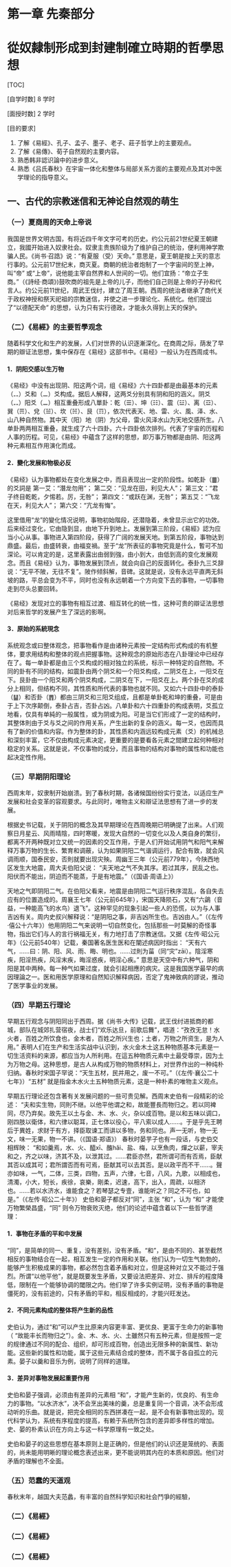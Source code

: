 # 第一章 先秦部分

從奴隸制形成到封建制確立時期的哲學思想
===

[TOC]

[自学时数]    8 学时

[面授时数]    2 学时

[目的要求] 

1. 了解《易經》、孔子、孟子、墨子、老子、莊子哲学上的主要观点。
2. 了解《易傳》、荀子自然观的主要内容。
3. 熟悉韩非認识論中的进步意义。
4. 熟悉《吕氏春秋》在宇宙一体化和整体与局部关系方面的主要观点及其对中医学理论的指导意义。

## 一、古代的宗教迷信和无神论自然观的萌生

### （一）夏商周的天命上帝说

我国是世界文明古国，有将近四千年文字可考的历史。约公元前21世纪夏王朝建立，我國开始进入奴隶社会。奴隶主贵族阶级为了维护自己的统治，便利用神学欺骗人民。《尚书·召誥》说：“有夏服（受）天命。” 意思是，夏王朝是按上天的意志行事的。公元前17世纪末，商灭夏。商朝的统治者炮制了一个字宙间的至上神，叫“帝” 或“上帝”，说他能主宰自然界和人世间的一切。他们宜扬：“帝立子生商。”（《詩经·商頌》)鼓吹商的祖先是上帝的儿子，而他们自己则是上帝的子孙和代言人。约公元前11世纪，周武王伐纣，建立了周王朝。西周的统治者继承了商代关于政权神授和祭天祀祖的宗教迷信，并使之进一步理论化、系统化。他们提出了“以德配天命” 的思想，认为只有实行德政，才能永久得到上天的保护。

### （二）《易經》的主要哲學观念

随着科学文化和生产的发展，人们对世界的认识逐漸深化。在商周之际，荫发了早期的辯证法思想，集中保存在《易经》这部书中。《易经》一般认为在西周成书。

#### 1．阴阳交感以生万物

《易经》中没有出现阴、阳这两个词，组《易经》六十四卦都是由最基本的元素（⚋）爻和（⚊）爻构成。据后人解释，这两爻分别具有阴和阳的涵义。阴爻（⚋）阳爻（⚊）相互重叠形成八單卦：乾（☰）、坤（☷）、震（☳）、离（☲）、巽（☴）、兌（☱）、坎（☵）、艮（☶），依次代表天、地、雷、火、風、泽、水、山八种自然物。其中天（阳）地（阴）为父母，雷火风泽水山为天地交感所生。八单卦两两相互重叠，就生成了六十四卦。六十四卦依次排列。代表了宇宙的历程和人事的历程。可见，《易经》中蘊含了这样的思想，即万事万物都是由阴、阳这两种元素相互作用演化而成。

#### 2．變化发展和物极必反

《易经》认为事物都处在变化发展之中，而且表现出一定的阶段性。如乾卦（䷀）的爻詞是
  	第一艾：“潛龙勿用”；
  	第二交：“见龙在田，利见大人”；
  	第三文：“君子终目乾乾，夕惕若。厉，无咎”；
  	第四文：“或跃在渊，无咎”；
  	第五艾：“飞龙在天，利见大人”；
  	第六交：“亢龙有悔”。

这里借用“龙”的變化情况说明，事物初始階段，还潜隐着，未曾显示出它的功效。后来经过变化，它由隐到显，由地下升到地上。发展到第三阶段，《易經》認为应当小心从事。事物进入第四阶段，获得了广阔的发展天地。到第五阶段，事物达到鼎盛。最后，由盛转衰，由福变禍。至于“龙”所表征的事物究竟是什么，暫可不加深论。可以肯定的是，这里表露出由弱到強，由小到大，由低到高的变化发展观念。而且《易经》认为，事物发展到顶点，就会向自己的反面转化。泰卦九三爻辞说：“无平不陂，无往不复”。陂作倾斜解，音碑。这就是说，没有永远平直两无斜坡的路，平总会变为不平，同时也没有永远朝着一个方向变下去的事物，一切事物走到尽头总要回转。

《易经》发现对立的事物有相互过渡、相互转化的统一性，这种可贵的辯证法思想对后来哲学的发展产生了深远的影啊。

#### 3．原始的系統現念

系统观念或曰整体观念，把事物看作是由诸种元素按一定结构形式构成的有机整体，要求用结构和整体的观点把握事物。这种观念的原始形态在八卦理论中已经存在了。每一单卦都是由三个爻构成的相对独立的系统，标示一种特定的自然物。不同的卦有不同的结构，如震卦由两个阴爻和一个阳爻构成，二阴爻在上，一阳爻在下。艮卦由一个阳爻和两个阴爻构成，二阴爻在下，一阳爻在上。两个卦在爻的成分上相同，但结构不同，其性质和所代表的事物也就不同。又如六十四卦中的泰卦（䷊）和否卦（䷋）都由三阴爻和三阳爻组成，且都是单卦乾和坤的重叠，可是由于上下次序颠倒，泰卦占吉，否卦占凶。八单卦和六十四重卦的构成表明，爻孤立地看，仅具有单純的一般属性，或为阴或为阳。可是当它们形成了一定的结构时，其整体則由于爻与爻之间的作用关系，产生出新的复杂的涵义。每一爻，也因而具有了新的价值和内容。作为整体的卦，其性质和内涵远较构成元素（爻）的机械总和深刻丰富，它不仅由构成元素决定，更重要的是要看各元素之間建立起何种相对稳定的关系。这就是说，不仅事物的成分，而且事物的结构对事物的属性和功能也起决定性作用。

### （三）早期阴阳理论

西周末年，奴隶制开始崩溃。到了春秋时期，各诸候国纷纷实行变法，以适应生产发展和社会变革的容观要求。与此同时，唯物主义和辯证法思想有了进一步的发展。

根据史书记载，关于阴阳的概念及其早期理论在西周晚期已明确提了出来。人们观察日月星云、风雨晴陰，四时寒暖，发现大自然的一切变化以及人类自身的繁衍，都离不开两种既对立又统一的因素的交互作用，于是人们开始试用阴气和阳气来解释万事万物的生长、繁育和调蔽，认为如果阴阳二气谐调运行，配合有致，就会风调雨顺，国泰民安，否則就要出现灾殃。周幽王三年（公元前779年），今陕西地区发生大地震，周大夫伯阳父说：
    	“夫天地之气不失其序。若过其序，民乱之也。阳伏而不能出，阴迫而不能蒸，于是有地震。”（《国语·周语上》）

天地之气即阴阳二气。在伯阳父看来，地震是由阴阳二气运行秩序混乱，各自失去应有的位置造成的。周襄王七年（公元前645年），宋国天降陨石，又有“六鷁（音益，一种能高飞的水鸟）退飞”。这种罕见的现象引起一些人的恐慌，以为与人事吉凶有关。周内史叔兴解释说：“是阴阳之事，非吉凶所生也。吉凶由人。”（《左传·僖公十六年》）他用阴阳二气来说明一切自然变化，包括那些一时莫解的奇怪事物，指出它们与人的言行祸福无关，有力地打击了宗教迷信。又据《左传·昭公元年》（公元前540年）记载，秦国著名医生医和在闡述病因时指出：
    	“天有六气，……曰：阴、阳、风、雨、晦、明也。……过則为菑（同“灾”zāi）。陰淫寒疾，阳淫热疾，风淫末疾，晦淫惑疾，明淫心疾。”
意思是天空中有六种气，阴和阳是其中两种。每一种气如果过度，就会引起相應的病灾。这是我国医学最早的病因理論之一。医和用医学原理和自然知识解释病因，否定了鬼神致病的謬说，推动了医学事业的发展。

### （四）早期五行理论

早期五行观念与阴阳同出于西周。据《尚书·大传》记载，武王伐纣进抵商的都城，部队在城郊扎营宿夜，战士们“欢乐达旦，前歌后舞”，唱道：“孜孜无怠！水火者，百姓之所饮食也，金木者，百姓之所兴生也；土者，万物之所资生，是为人用。” 表明人们在生产和生活实战中认识到，水火金木土这五种物质基本元素是一切生活资料的来源，都应当为人所利用。在這五种物质元素中土最受尊崇，因为土为万物之母。这种思想，是古人从构成万物的物质材料上，对世界作出的一种纯朴归纳。春秋时宋国子罕说：“天生五材，民并用之，废一不可。”（《左传·襄公二十七年》）“五材” 就是指金木水火土五种物质元素，这是一种朴素的唯物主义观点。

早期五行理论还包含著有关发展问题的一些可贵见解。西周末史伯有一段精彩的论述：
    	“夫和实生物，同則不继。以他平他谓之和，故能豐長而物归之。若以同裨同，尽乃弃矣。故先王以土与金、木、水、火，杂以成百物。是以和五味以调口，刚四肢以衛体，和六律以聪耳，正七体以役心，平八索以成人……。于是乎先王聘后于異姓，求财于有方，择臣取谏工而讲以多物，务和同也。声一无听，物一无文，味一无果，物一不讲。（《国语·郑语》）
春秋时晏芋子也有一段话，与史伯交相辉映：
    	“和如羹焉，水、火、醯xī、醢hǎi、盐、梅，以烹魚肉，燀之以薪，宰夫和之，齐之以味，济其不及，以泄其过。……君臣亦然，君所谓可而有否焉，臣献其否以成其可；君所謂否而有可焉，臣献其可以去其否。是以政平而不干……。聲亦如味，一气，二体，三类，四物，五声，六律，七音，八风，九歌，以相成也，清濁，小大，短长，疾徐，哀樂，剛柔，迟速，高下，出入，周疏，以相济也。……若以水济水，谁能食之？若琴瑟之专壹，谁能听之？同之不可也，如是。”（《左传·昭公二十年》）
史伯和晏子都反对“同”，主张 “和”，认为 “和” 才能使万物繁榮昌盛，“同” 则令万物衰败灭绝，他们的论述中蕴含着以下一些哲学道理：

#### 1．事物在矛盾的平和中发展

“同”，是简单的同一、重复，没有差别，没有矛盾。“和”，是由不同的、甚至截然相反的事物结合在一起，相互发生一定的作用和关联。他们认为一切生气勃勃的，能够产生积极成果的事物，都必然包含着矛盾和对立，但是这种对立又不能过于强烈。所谓“以他平他”，就是既要发生矛盾，又要设法把差异、对立、排斥的程度降低，限制在一个能够协调的閾限之内。他们举了许多实例证明，没有矛盾的事物是僵死的，没有前途的，只有矛盾的平和，相反相成的，才能兴旺发达。

#### 2．不同元素构成的整体将产生新的品性

史伯认为，通过“和”可以产生比原来内容更丰富、更优良、更富于生命力的新事物（ “故能丰长而物归之”）。金、木、水、火、土雖然只有五种元素，但是按照一定的规律通过不同的配合、组织，却可形成百物，创造出无限多种的新属性、新功能。这些新的属性和功能，属于这些元素结合成的整体，而不属于各自孤立的元素。晏子以羹和音乐为例，说明了同样的道理。

#### 3．差异对事物发展起重要作用

史伯和晏子强调，必须由有差异的元素相 “和”，才能产生新的，优良的、有生命力的事物。“以水济水”，决不会烹出美味的羹，总是重复同一个音调，决不会形成动听的乐曲。就是说，把完全相同的东西拼凑在一起，是不会有新事物出现的。现代科学认为，系统有序程度的提高，有赖于系统所包含的差异即多样性的增加。史、晏的朴素认识在方向上与这一科学原理有一致之处。

史伯和晏子的这些思想在基本原则上是正确的，但是他们的认识还是笼统的、表面的，尚未能用明晰的理论概念表述出来，更不能说明其内在的本质和原因。他们对矛盾的理解也不全面。

### （五）范蠢的天道观

春秋末年，越国大夫范蠡，有丰富的自然科学知识和社会鬥爭的經驗，



### （二）《易經》



### （二）《易經》



### （二）《易經》







